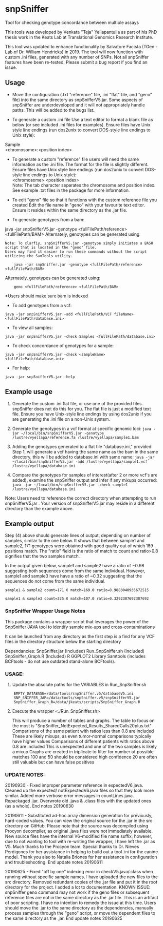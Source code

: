 # snpSniffer

Tool for checking genotype concordance between multiple assays

This tools was developed by Venkata "Teja" Yellapantulla as part of his PhD thesis work in the Keats Lab at Translational Genomics Research Institute.

This tool was updated to enhance functionality by Salvatore Facista (TGen - Lab of Dr. William Hendricks) in 2019. The tool will now function with custom .ini files, generated with any number of SNPs. Not all snpSniffer features have been re-tested. Please submit a bug report if you find an issue.


## Usage
- Move the configuration (.txt "reference" file, .ini "flat" file, and "geno" file) into the same directory as snpSnifferV5.jar. Some aspects of snpSniffer are underdeveloped and it will not appropriately handle paths. This will be added to the bugs list.

- To generate a custom .ini file
Use a text editor to format a blank file as below (or see included .ini files for examples). Ensure files have Unix style line endings (run dos2unix to convert DOS-style line endings to Unix style):

Sample
<br>&lt;chromosome&gt;:&lt;position index&gt;</br>

- To generate a custom "reference" file users will need the same information as the .ini file. The format for the file is slightly different. Ensure files have Unix style line endings (run dos2unix to convert DOS-style line endings to Unix style):
<br>&lt;chromosome&gt;	&lt;position index&gt;</br>
Note: The tab character separates the chromosome and position index. See example .txt files in the package for more information.

- To edit "geno" file so that it functions with the custom reference file you created
Edit the file name in "geno" with your favourite text editor. Ensure it resides within the same directory as the .jar file.

- To generate genotypes from a bam:

java -jar snpSnifferV5.jar -genotype <fullFilePath/reference> <fullFilePath/BAM>
        Alternately, genotypes can be generated using:
	
	Note: To clarfiy, snpSnifferV5.jar -genotype simply initiates a BASH script that is located in the "geno" file.
	Users may find it easier to run these commands without the script utilizing the SamTools utility.

		java -jar snpSniffer.jar -genotype <fullFilePath/reference> <fullFilePath/BAM>
	
  Alternately, genotypes can be generated using:

		geno <fullFilePath/reference> <fullFilePath/BAM>

 *Users should make sure bam is indexed

- To add genotypes from a vcf:

`java -jar snpSnifferV5.jar -add <fullFilePath/VCF fileName> <fullFilePath/database.ini>`

- To view all samples:

`java -jar snpSnifferV5.jar -check Samples <fullFilePath/database.ini>`

- To check concordance of genotypes for a sample:

`java -jar snpSnifferV5.jar -check <sampleName> <fullFilePath/database.ini>`

- For help:

`java -jar snpSnifferV5.jar -help`



## Example usage
1) Generate the custom .ini flat file, or use one of the provided files. snpSniffer does not do this for you. The flat file is just a modified text file. Ensure you have Unix-style line endings by using dos2unix if you are generating the .ini file on a non-Unix system.


2) Generate the genotypes in a vcf format at specific genomic loci:
    `java -jar ~/local/bin/snpSnifferV5.jar -genotype /lustre/vyellapa/reference.fa /lustre/vyellapa/sample1.bam`

3) Adding the genotypes generated to a flat file "database.ini," provided
    Step 1, will generate a vcf having the same name as the bam in the same directory, this will be added to database.ini with same name:
    `java -jar ~/local/bin/snpSnifferV5.jar -add /lustre/vyellapa/sample1.vcf /lustre/vyellapa/database.ini`

4) Compare the genotypes for samples of interest(after 2 or more vcf's are added), examine the snpSniffer output and infer if any mixups occurred:
    `java -jar ~/local/bin/snpSnifferV5.jar -check sample1 /lustre/vyellapa/database.ini`

Note: Users need to reference the correct directory when attempting to run snpSnifferV5.jar . Your version of snpSnifferV5.jar may reside in a different directory than the example above. 

## Example output

Step (4) above should generate lines of output, depending on number of samples, similar to the one below. It shows that between sample1 and sample2, 171 genotypes were obtained with good quality out of which 169 positions match. The "ratio" field is the ratio of match to count and ratio>0.8 signifies that the two samples match.

In the output given below, sample1 and sample2 have a ratio of ~0.98 suggesting both sequences come from the same individual. However, sample1 and sample3 have have a ratio of ~0.32 suggesting that the sequences do not come from the same individual.

```
sample1 & sample2 count=171.0 match=169.0 ratio=0.9883040935672515

sample1 & sample3 count=325.0 match=107.0 ratio=0.3292307692307692
```

### SnpSniffer Wrapper Usage Notes

This package contains a wrapper script that leverages the power of the SnpSniffer JAVA tool to identify sample mix-ups and cross-contaminations

It can be launched from any directory as the first step is a find for any VCF files in the directory structure below the starting directory

Dependancies:
SnpSniffer.jar (Included)
Run_SnpSniffer.sh (Included)
SnpSniffer_Graph.R (Included)
R
GGPLOT2 Library
Samtools (includes BCFtools - do not use outdated stand-alone BCFtools).

### USAGE:

1) Update the absolute paths for the VARIABLES in Run_SnpSniffer.sh
```
	EMPTY_DATABASE=/data/tools/snpSniffer.v5/databaseV5.ini
	SNP_SNIFFER_JAR=/data/tools/snpSniffer.v5/snpSnifferV5.jar
	SnpSniffer_Graph_R=/data/jkeats/scripts/SnpSniffer_Graph.R
```

2) Execute the wrapper <./Run_SnpSniffer.sh>

	This will produce a number of tables and graphs.
	The table to focus on the most is "SnpSniffer_NotExpected_Results_SharedCalls20plus.txt"
		Comparisons of the same patient with ratios less than 0.8 are included
			These are likely mixups, as even tumor-normal comparisons typically have higher values
		Comparisons of different patients with ratios above 0.8 are included
			This is unexpected and one of the two samples is likely a mixup
	Graphs are created in triplicate to filter for number of possible matches
		100 and 50 should be considered high confidence
		20 are often still valuable but can have false positives
		
### UPDATE NOTES:

20190930 - Fixed improper parameter reference in expectedV6.java. Cleaned up the expected/ notExpectedV6.java files so that they look more similar. Added more verbose error messages in countLines.java. Repackaged .jar. Overwrote old .java & .class files with the updated ones (as a whole). End notes 20190630

20190611 - Substituted ad-hoc array dimension generation for previously, hard-coded values. You can view the original source for the .jar in the src directory on GitHub. Please note that the source was decompiled using Procyon decompiler, as original .java files were not immediately available. New source files have the internal V6-modified file name suffix; however, due to not wanting to tool with re-writing the wrapper, I have left the .jar as V5. Much thanks to the Procyon team. Special thanks to Dr. Nieves Perdigones for her assistance in helping to build out a tool .ini for the canine model. Thank you also to Natalia Briones for her assistance in configuration and troubleshooting. End update notes 20190611

20190625 - Fixed "off by one" indexing error in checkV5.java/.class when running without specific sample names. I have uploaded the new files to the src directory. Removed redundant copies of the .jar file and put it in the root directory for the project. I added a lot to documentation. 
KNOWN ISSUE: snpSniffer geno command may not work if the geno files or subsequent reference files are not in the same directory as the .jar file. This is an artifact of poor scripting. I have no intention to remedy the issue at this time. Users should move the .jar to the same directory as the dependencies, manually process samples through the "geno" script, or move the dependent files to the same directory as the .jar. End update notes 20190625
